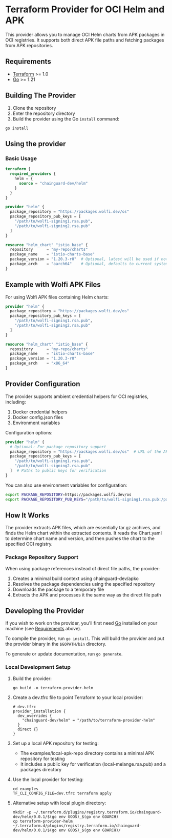 # Terraform Provider for OCI Helm and APK

This provider allows you to manage OCI Helm charts from APK packages in OCI registries. It supports both direct APK file paths and fetching packages from APK repositories.

## Requirements

- [Terraform](https://www.terraform.io/downloads.html) >= 1.0
- [Go](https://golang.org/doc/install) >= 1.21

## Building The Provider

1. Clone the repository
2. Enter the repository directory
3. Build the provider using the Go `install` command:

```shell
go install
```

## Using the provider

### Basic Usage

```terraform
terraform {
  required_providers {
    helm = {
      source = "chainguard-dev/helm"
    }
  }
}

provider "helm" {
  package_repository = "https://packages.wolfi.dev/os"
  package_repository_pub_keys = [
    "/path/to/wolfi-signing1.rsa.pub",
    "/path/to/wolfi-signing2.rsa.pub"
  ]
}

resource "helm_chart" "istio_base" {
  repository      = "my-repo/charts"
  package_name    = "istio-charts-base"
  package_version = "1.20.3-r0"  # Optional, latest will be used if not specified
  package_arch    = "aarch64"    # Optional, defaults to current system architecture
}
```

## Example with Wolfi APK Files

For using Wolfi APK files containing Helm charts:

```terraform
provider "helm" {
  package_repository = "https://packages.wolfi.dev/os"
  package_repository_pub_keys = [
    "/path/to/wolfi-signing1.rsa.pub",
    "/path/to/wolfi-signing2.rsa.pub"
  ]
}

resource "helm_chart" "istio_base" {
  repository      = "my-repo/charts"
  package_name    = "istio-charts-base"
  package_version = "1.20.3-r0"
  package_arch    = "x86_64"
}
```

## Provider Configuration

The provider supports ambient credential helpers for OCI registries, including:

1. Docker credential helpers
2. Docker config.json files
3. Environment variables

Configuration options:

```terraform
provider "helm" {
  # Optional: For package repository support
  package_repository = "https://packages.wolfi.dev/os"  # URL of the APK repository
  package_repository_pub_keys = [
    "/path/to/wolfi-signing1.rsa.pub",
    "/path/to/wolfi-signing2.rsa.pub"
  ]  # Paths to public keys for verification
}
```

You can also use environment variables for configuration:

```sh
export PACKAGE_REPOSITORY=https://packages.wolfi.dev/os
export PACKAGE_REPOSITORY_PUB_KEYS="/path/to/wolfi-signing1.rsa.pub:/path/to/wolfi-signing2.rsa.pub"
```

## How It Works

The provider extracts APK files, which are essentially tar.gz archives, and finds the Helm chart within the extracted contents. It reads the Chart.yaml to determine chart name and version, and then pushes the chart to the specified OCI registry.

### Package Repository Support

When using package references instead of direct file paths, the provider:

1. Creates a minimal build context using chainguard-dev/apko
2. Resolves the package dependencies using the specified repository
3. Downloads the package to a temporary file
4. Extracts the APK and processes it the same way as the direct file path

## Developing the Provider

If you wish to work on the provider, you'll first need [Go](http://www.golang.org) installed on your machine (see [Requirements](#requirements) above).

To compile the provider, run `go install`. This will build the provider and put the provider binary in the `$GOPATH/bin` directory.

To generate or update documentation, run `go generate`.

### Local Development Setup

1. Build the provider:
   ```shell
   go build -o terraform-provider-helm
   ```

2. Create a dev.tfrc file to point Terraform to your local provider:
   ```hcl
   # dev.tfrc
   provider_installation {
     dev_overrides {
       "chainguard-dev/helm" = "/path/to/terraform-provider-helm"
     }
     direct {}
   }
   ```

3. Set up a local APK repository for testing:
   - The examples/local-apk-repo directory contains a minimal APK repository for testing
   - It includes a public key for verification (local-melange.rsa.pub) and a packages directory

4. Use the local provider for testing:
   ```shell
   cd examples
   TF_CLI_CONFIG_FILE=dev.tfrc terraform apply
   ```

5. Alternative setup with local plugin directory:
   ```shell
   mkdir -p ~/.terraform.d/plugins/registry.terraform.io/chainguard-dev/helm/0.0.1/$(go env GOOS)_$(go env GOARCH)
   cp terraform-provider-helm ~/.terraform.d/plugins/registry.terraform.io/chainguard-dev/helm/0.0.1/$(go env GOOS)_$(go env GOARCH)/
   ```

